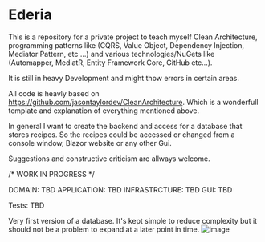 # Ederia
This is a repository for a private project to teach myself Clean Architecture, programming patterns like (CQRS, Value Object, Dependency Injection, Mediator Pattern, etc ...) and various technologies/NuGets like (Automapper, MediatR, Entity Framework Core, GitHub etc...).

It is still in heavy Development and might thow errors in certain areas. 

All code is heavly based on https://github.com/jasontaylordev/CleanArchitecture. Which is a wonderfull template and explanation of everything mentioned above.

In general I want to create the backend and access for a database that stores recipes. So the recipes could be accessed or changed from a console window, Blazor website or any other Gui.  

Suggestions and constructive criticism are allways welcome. 

/* WORK IN PROGRESS */

DOMAIN: TBD
APPLICATION: TBD
INFRASTRCTURE: TBD
GUI: TBD

Tests: TBD

Very first version of a database. It's kept simple to reduce complexity but it should not be a problem to expand at a later point in time.
![image](https://user-images.githubusercontent.com/23700090/172070591-7a6d38c0-6706-4e1b-914d-14a29652c9d7.png)

